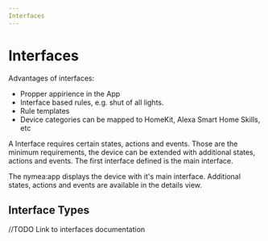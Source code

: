 ```yaml
---
Interfaces
---
```



# Interfaces

Advantages of interfaces:
* Propper appirience in the App
* Interface based rules, e.g. shut of all lights.
* Rule templates
* Device categories can be mapped to HomeKit, Alexa Smart Home Skills, etc

A Interface requires certain states, actions and events. Those are the minimum requirements, the device can 
be extended with additional states, actions and events. The first interface defined is the main interface.


The nymea:app displays the device with it's main interface. Additional states, actions and events are available
in the details view.

## Interface Types

//TODO Link to interfaces documentation
